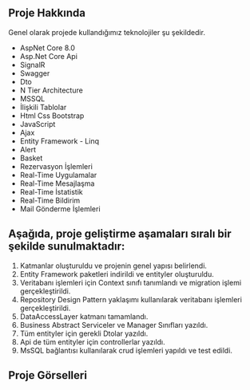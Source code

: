 <h2>Proje Hakkında</h2>
<p>
  Genel olarak projede kullandığımız teknolojiler şu şekildedir.
  <ul>
    <li>AspNet Core 8.0</li>
    <li>Asp.Net Core Api</li>
    <li>SignalR</li>
    <li>Swagger</li>
    <li>Dto</li>
    <li>N Tier Architecture</li>
    <li>MSSQL</li>
    <li>İlişkili Tablolar</li>
    <li>Html Css Bootstrap</li>
    <li>JavaScript</li>
    <li>Ajax</li>
    <li>Entity Framework - Linq</li>
    <li>Alert</li>
    <li>Basket</li>
    <li>Rezervasyon İşlemleri</li>
    <li>Real-Time Uygulamalar</li>
    <li>Real-Time Mesajlaşma</li>
    <li>Real-Time İstatistik</li>
    <li>Real-Time Bildirim</li>
    <li>Mail Gönderme İşlemleri</li>
  </ul>
<h2>Aşağıda, proje geliştirme aşamaları sıralı bir şekilde sunulmaktadır:</h2>
<ol>
  <li>Katmanlar oluşturuldu ve projenin genel yapısı belirlendi.</li>
  <li>Entity Framework paketleri indirildi ve entityler oluşturuldu.</li>
  <li>Veritabanı işlemleri için Context sınıfı tanımlandı ve migration işlemi gerçekleştirildi.</li>
  <li>Repository Design Pattern yaklaşımı kullanılarak veritabanı işlemleri gerçekleştirildi.</li>
  <li>DataAccessLayer katmanı tamamlandı.</li>
  <li>Business Abstract Serviceler ve Manager Sınıfları yazıldı.</li>
  <li>Tüm entityler için gerekli Dtolar yazıldı.</li>
  <li>Api de tüm entityler için controllerlar yazıldı. </li>
  <li>MsSQL bağlantısı kullanılarak crud işlemleri yapıldı ve test edildi.</li>
</ol>
<h2>Proje Görselleri</h2>
